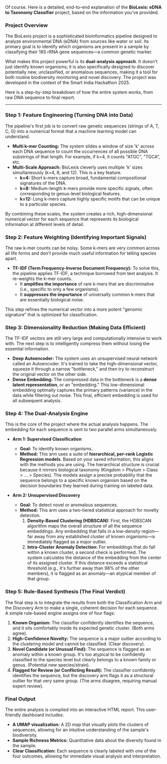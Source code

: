 Of course. Here is a detailed, end-to-end explanation of the **BioLexis: eDNA to Taxonomy Classifier** project, based on the information you've provided.

### **Project Overview**

The BioLexis project is a sophisticated bioinformatics pipeline designed to analyze environmental DNA (eDNA) from sources like water or soil. Its primary goal is to identify which organisms are present in a sample by classifying their 18S rRNA gene sequences—a common genetic marker.

What makes this project powerful is its **dual-analysis approach**. It doesn't just identify known organisms; it is also specifically designed to discover potentially new, unclassified, or anomalous sequences, making it a tool for both routine biodiversity monitoring and novel discovery. The project was developed in the context of the Smart India Hackathon 2025.

Here is a step-by-step breakdown of how the entire system works, from raw DNA sequence to final report.

---

### **Step 1: Feature Engineering (Turning DNA into Data)**

The pipeline's first job is to convert raw genetic sequences (strings of A, T, C, G) into a numerical format that a machine learning model can understand.

* **Multi k-mer Counting:** The system slides a window of size 'k' across each DNA sequence to count the occurrences of all possible DNA substrings of that length. For example, if k=4, it counts "ATGC", "TGCA", etc.
* **Multi-Scale Approach:** BioLexis cleverly uses multiple 'k' sizes simultaneously (k=4, 8, and 12). This is a key feature.
    * **k=4:** Short k-mers capture broad, fundamental compositional signatures of the DNA.
    * **k=8:** Medium-length k-mers provide more specific signals, often corresponding to genus-level biological features.
    * **k=12:** Long k-mers capture highly specific motifs that can be unique to a particular species.

By combining these scales, the system creates a rich, high-dimensional numerical vector for each sequence that represents its biological information at different levels of detail.

### **Step 2: Feature Weighting (Identifying Important Signals)**

The raw k-mer counts can be noisy. Some k-mers are very common across all life forms and don't provide much useful information for telling species apart.

* **TF-IDF (Term Frequency-Inverse Document Frequency):** To solve this, the pipeline applies TF-IDF, a technique borrowed from text analysis. It re-weights the k-mer counts.
    * It **amplifies the importance** of rare k-mers that are discriminative (i.e., specific to only a few organisms).
    * It **suppresses the importance** of universally common k-mers that are essentially biological noise.

This step refines the numerical vector into a more potent "genomic signature" that is optimized for classification.

### **Step 3: Dimensionality Reduction (Making Data Efficient)**

The TF-IDF vectors are still very large and computationally intensive to work with. The next step is to intelligently compress them without losing the essential information.

* **Deep Autoencoder:** The system uses an unsupervised neural network called an Autoencoder. It's trained to take the high-dimensional vector, squeeze it through a narrow "bottleneck," and then try to reconstruct the original vector on the other side.
* **Dense Embedding:** The compressed data in the bottleneck is a **dense latent representation**, or an "embedding." This low-dimensional embedding optimally captures the primary patterns (variance) in the data while filtering out noise. This final, efficient embedding is used for all subsequent analysis.

### **Step 4: The Dual-Analysis Engine**

This is the core of the project where the actual analysis happens. The embedding for each sequence is sent to two parallel arms simultaneously.

* **Arm 1: Supervised Classification**
    * **Goal:** To identify known organisms.
    * **Method:** This arm uses a suite of **hierarchical, per-rank Logistic Regression models**. Based on your saved information, this aligns with the methods you are using. The hierarchical structure is crucial because it mirrors biological taxonomy (Kingdom > Phylum > Class > ... > Species). The models assign a precise probability that the sequence belongs to a specific known organism based on the decision boundaries they learned during training on labeled data.

* **Arm 2: Unsupervised Discovery**
    * **Goal:** To detect novel or anomalous sequences.
    * **Method:** This arm uses a two-tiered statistical approach for novelty detection.
        1.  **Density-Based Clustering (HDBSCAN):** First, the HDBSCAN algorithm maps the overall structure of all the sequence embeddings. Any embedding that falls in a low-density region—far away from any established cluster of known organisms—is immediately flagged as a major outlier.
        2.  **Intra-Cluster Anomaly Detection:** For embeddings that *do* fall within a known cluster, a second check is performed. The system calculates the distance of the embedding from the center of its assigned cluster. If this distance exceeds a statistical threshold (e.g., it's further away than 98% of the other members), it is flagged as an anomaly—an atypical member of that group.

### **Step 5: Rule-Based Synthesis (The Final Verdict)**

The final step is to integrate the results from both the Classification Arm and the Discovery Arm to make a single, coherent decision for each sequence. A simple rule-based engine assigns one of four flags:

1.  **Known Organism:** The classifier confidently identifies the sequence, and it sits comfortably inside its expected genetic cluster. (Both arms agree).
2.  **High-Confidence Novelty:** The sequence is a major outlier according to the clustering model and cannot be classified. (Clear discovery).
3.  **Novel Candidate (or Unusual Find):** The sequence is flagged as an anomaly within a known group. It's too atypical to be confidently classified to the species level but clearly belongs to a known family or genus. (Potential new species/strain).
4.  **Flagged for Review (or Conflicting Result):** The classifier confidently identifies the sequence, but the discovery arm flags it as a structural outlier for that very same group. (The arms disagree, requiring manual expert review).

### **Final Output**

The entire analysis is compiled into an interactive HTML report. This user-friendly dashboard includes:
* **A UMAP visualization:** A 2D map that visually plots the clusters of sequences, allowing for an intuitive understanding of the sample's biodiversity.
* **Sample Richness Metrics:** Quantitative data about the diversity found in the sample.
* **Clear Classification:** Each sequence is clearly labeled with one of the four outcomes, allowing for immediate visual analysis and interpretation.
